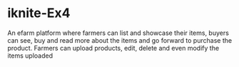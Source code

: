 # iknite-Ex4

An efarm platform where farmers can list and showcase their items, buyers can see, buy and read more about the items and go forward to purchase the product. Farmers can upload products, edit, delete and even modify the items uploaded
